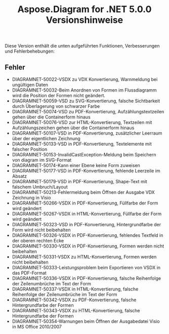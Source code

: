 ﻿---
title: Aspose.Diagram for .NET 5.0.0 Versionshinweise
type: docs
weight: 100
url: /de/net/aspose-diagram-for-net-5-0-0-release-notes/
---
Diese Version enthält die unten aufgeführten Funktionen, Verbesserungen und Fehlerbehebungen:
## **Fehler**
- DIAGRAMNET-50022-VSDX zu VDX Konvertierung, Warnmeldung bei ungültigen Daten
- DIAGRAMNET-50032-Beim Anordnen von Formen im Flussdiagramm wird die Position der Formen nicht geändert.
- DIAGRAMNET-50059-VSD zu SVG-Konvertierung, falsche Sichtbarkeit durch Überlagerung von schwarzer Farbe
- DIAGRAMNET-50074-VSD zu PDF-Konvertierung, Aufzählungstextzeilen gehen über die Containerform hinaus
- DIAGRAMNET-50076-VSD zur HTML-Konvertierung, Textzeilen mit Aufzählungszeichen gehen über die Containerform hinaus
- DIAGRAMNET-50107-VSD in PDF-Konvertierung, zusätzlicher Leerraum über der eigentlichen Zeichnung
- DIAGRAMNET-50133-VSD in PDF-Konvertierung, Textelemente mit falscher Position
- DIAGRAMNET-50153-InvalidCastException-Meldung beim Speichern von diagram im SVG-Format
- DIAGRAMNET-50174-Kann einer Ebene keine Form zuweisen
- DIAGRAMNET-50177-VSD in PDF-Konvertierung, fehlende Leerzeile im Absatz
- DIAGRAMNET-50179-VSD in PDF-Konvertierung, Shape-Text mit falschem Umbruch/Layout
- DIAGRAMNET-50213-Fehlermeldung beim Öffnen der Ausgabe VDX Zeichnung in Visio
- DIAGRAMNET-50266-VSDX in PDF-Konvertierung, Füllfarbe der Form wird geändert
- DIAGRAMNET-50267-VSDX in HTML-Konvertierung, Füllfarbe der Form wird geändert
- DIAGRAMNET-50323-VSD in PDF-Konvertierung, Hintergrundfarbe der Form wird nicht beibehalten
- DIAGRAMNET-50326-VSDX in PDF-Konvertierung, fehlendes Textfeld in der oberen rechten Ecke
- DIAGRAMNET-50330-VSDX in PDF-Konvertierung, Formen werden nicht beibehalten
- DIAGRAMNET-50331-VSDX zu HTML-Konvertierung, Formen werden nicht beibehalten
- DIAGRAMNET-50333-Leistungsproblem beim Exportieren von VSDX in das PDF-Format
- DIAGRAMNET-50336-VSDX in PDF-Konvertierung, falsche Reihenfolge der Zeilenumbrüche im Text der Form
- DIAGRAMNET-50337-VSDX in HTML-Konvertierung, falsche Reihenfolge der Zeilenumbrüche im Text der Form
- DIAGRAMNET-50342-VSDX zu PDF-Konvertierung, falsche Hintergrundfarbe der Formen
- DIAGRAMNET-50343-VSDX zu HTML-Konvertierung, falsche Hintergrundfarbe der Formen
- DIAGRAMNET-50354-Warnungen beim Öffnen der Ausgabedatei Visio in MS Office 2010/2007
